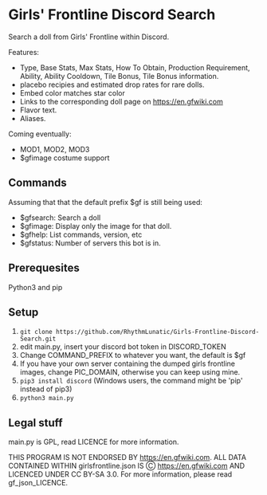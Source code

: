# Girls' Frontline Discord Search
Search a doll from Girls' Frontline within Discord.

Features:
- Type, Base Stats, Max Stats, How To Obtain, Production Requirement, Ability, Ability Cooldown, Tile Bonus, Tile Bonus information.
- placebo recipies and estimated drop rates for rare dolls.
- Embed color matches star color
- Links to the corresponding doll page on https://en.gfwiki.com
- Flavor text.
- Aliases.

Coming eventually:
- MOD1, MOD2, MOD3
- $gfimage costume support

## Commands
Assuming that that the default prefix $gf is still being used:
- $gfsearch: Search a doll
- $gfimage: Display only the image for that doll.
- $gfhelp: List commands, version, etc
- $gfstatus: Number of servers this bot is in.

## Prerequesites
Python3 and pip

## Setup
1. `git clone https://github.com/RhythmLunatic/Girls-Frontline-Discord-Search.git`
2. edit main.py, insert your discord bot token in DISCORD_TOKEN
3. Change COMMAND_PREFIX to whatever you want, the default is $gf
4. If you have your own server containing the dumped girls frontline images, change PIC_DOMAIN, otherwise you can keep using mine.
5. `pip3 install discord` (Windows users, the command might be 'pip' instead of pip3)
6. `python3 main.py`

## Legal stuff
main.py is GPL, read LICENCE for more information.

THIS PROGRAM IS NOT ENDORSED BY https://en.gfwiki.com. ALL DATA CONTAINED WITHIN girlsfrontline.json IS Ⓒ https://en.gfwiki.com AND LICENCED UNDER CC BY-SA 3.0. For more information, please read gf_json_LICENCE.
